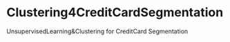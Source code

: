 # Clustering4CreditCardSegmentation
UnsupervisedLearning&amp;Clustering for CreditCard Segmentation
